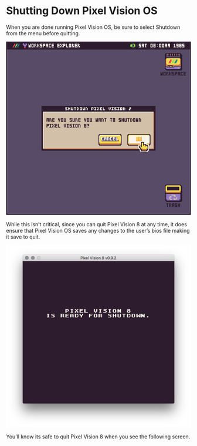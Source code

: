 # Shutting Down Pixel Vision OS

When you are done running Pixel Vision OS, be sure to select Shutdown from the menu before quitting.

<p style="text-align:center"><img src="images/ShuttingDown_image_0.png" /></p>

While this isn’t critical, since you can quit Pixel Vision 8 at any time, it does ensure that Pixel Vision OS saves any changes to the user’s bios file making it save to quit.

<p style="text-align:center"><img src="images/ShuttingDown_image_1.png" /></p>

You’ll know its safe to quit Pixel Vision 8 when you see the following screen.


